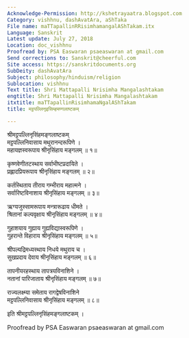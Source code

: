 ```yaml
---
Acknowledge-Permission: http://kshetrayaatra.blogspot.com
Category: vishhnu, dashAvatAra, aShTaka
File name: maTTapallinRRisimhamangalAShTakam.itx
Language: Sanskrit
Latest update: July 27, 2018
Location: doc_vishhnu
Proofread by: PSA Easwaran psaeaswaran at gmail.com
Send corrections to: Sanskrit@cheerful.com
Site access: https://sanskritdocuments.org
SubDeity: dashAvatAra
Subject: philosophy/hinduism/religion
Sublocation: vishhnu
Text title: Shri Mattapalli Nrisimha Mangalashtakam
engtitle: Shri Mattapalli Nrisimha Mangalashtakam
itxtitle: maTTapallinRisimhamaNgalAShTakam
title: मट्टपल्लिनृइसिम्हमण्गलाष्टकम्

---
```

  
 श्रीमट्टपल्लिनृसिंहमङ्गलाष्टकम्   
मट्टपल्लिनिवासाय मथुरानन्दरूपिणे ।  
महायज्ञस्वरूपाय श्रीनृसिंहाय मङ्गलम् ॥ १॥  
  
कृष्णवेणीतटस्थाय सर्वाभीष्टप्रदायिते ।  
प्रह्लादप्रियरूपाय श्रीनृसिंहाय मङ्गलम् ॥ २॥  
  
कर्तस्थिताय तीराय गम्भीराय महात्मने ।  
सर्वारिष्टविनाशाय श्रीनृसिंहाय मङ्गलम् ॥ ३॥  
  
ऋग्यजुस्सामरूपाय मन्त्रारूढाय धीमते ।  
श्रितानां कल्पवृक्षाय श्रीनृसिंहाय मङ्गलम् ॥ ४॥  
  
गुहाशयाय गुह्याय गुह्यविद्यास्वरूपिणे ।  
गुहरान्ते विहाराय श्रीनृसिंहाय मङ्गलम् ॥ ५॥  
  
श्रीपल्यद्रिमध्यस्थाय निधये मथुराय च ।  
सुखप्रदाय देवाय श्रीनृसिंहाय मङ्गलम् ॥ ६॥  
  
तापनीयरहस्थाय तापत्रयविनाशिने ।  
नतानां पारिजाताय श्रीनृसिंहाय मङ्गलम् ॥ ७॥  
  
राज्यलक्ष्म्या समेताय रागद्वेषविनाशिने  
मट्टपल्लिनिवासाय श्रीनृसिंहाय मङ्गलम् ॥ ८॥  
  
इति श्रीमट्टपल्लिनृसिंहमङ्गलाष्टकम् ।  
  
Proofread by PSA Easwaran psaeaswaran at gmail.com  
  
